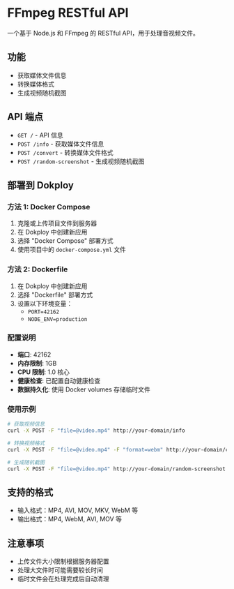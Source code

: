 # FFmpeg RESTful API

一个基于 Node.js 和 FFmpeg 的 RESTful API，用于处理音视频文件。

## 功能

- 获取媒体文件信息
- 转换媒体格式
- 生成视频随机截图

## API 端点

- `GET /` - API 信息
- `POST /info` - 获取媒体文件信息
- `POST /convert` - 转换媒体文件格式
- `POST /random-screenshot` - 生成视频随机截图

## 部署到 Dokploy

### 方法 1: Docker Compose

1. 克隆或上传项目文件到服务器
2. 在 Dokploy 中创建新应用
3. 选择 "Docker Compose" 部署方式
4. 使用项目中的 `docker-compose.yml` 文件

### 方法 2: Dockerfile

1. 在 Dokploy 中创建新应用
2. 选择 "Dockerfile" 部署方式
3. 设置以下环境变量：
   - `PORT=42162`
   - `NODE_ENV=production`

### 配置说明

- **端口**: 42162
- **内存限制**: 1GB
- **CPU 限制**: 1.0 核心
- **健康检查**: 已配置自动健康检查
- **数据持久化**: 使用 Docker volumes 存储临时文件

### 使用示例

```bash
# 获取视频信息
curl -X POST -F "file=@video.mp4" http://your-domain/info

# 转换视频格式
curl -X POST -F "file=@video.mp4" -F "format=webm" http://your-domain/convert -o output.webm

# 生成随机截图
curl -X POST -F "file=@video.mp4" http://your-domain/random-screenshot -o screenshot.jpg
```

## 支持的格式

- 输入格式：MP4, AVI, MOV, MKV, WebM 等
- 输出格式：MP4, WebM, AVI, MOV 等

## 注意事项

- 上传文件大小限制根据服务器配置
- 处理大文件时可能需要较长时间
- 临时文件会在处理完成后自动清理